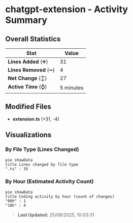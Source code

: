 # chatgpt-extension - Activity Summary 

## Overall Statistics

| Stat                   | Value                                                             |
| ---------------------- | ----------------------------------------------------------------- |
| **Lines Added** (➕)   | 31                                          |
| **Lines Removed** (➖) | 4                                        |
| **Net Change** (↕)    | 27                |
| **Active Time** (⌚)   | 5 minutes |


## Modified Files
- **extension.ts** (+31, -4)

## Visualizations

### By File Type (Lines Changed)

```mermaid
pie showData
title Lines changed by file type
".ts" : 35
```

### By Hour (Estimated Activity Count)

```mermaid
pie showData
title Coding activity by hour (count of changes)
"09h" : 1
"10h" : 4
```


> **Last Updated:** 25/08/2025, 10:03:31